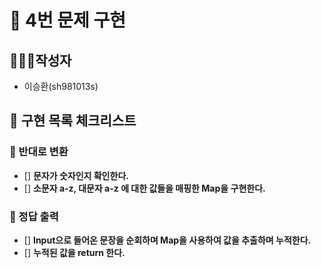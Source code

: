 # 🚀 4번 문제 구현

## 🙋🏻‍♂️작성자

- 이승환(sh981013s)

## 🧾 구현 목록 체크리스트

### 🚨 반대로 변환
- [] **문자가 숫자인지 확인한다.**
- [] **소문자 a-z, 대문자 a-z 에 대한 값들을 매핑한 Map을 구현한다.**

### 🚨 정답 출력
- [] **Input으로 들어온 문장을 순회하며 Map을 사용하여 값을 추출하며 누적한다.**
- [] **누적된 값을 return 한다.**




